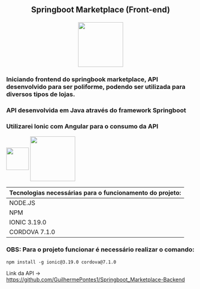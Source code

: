 ##  <p align = center> Springboot Marketplace (Front-end) </p> <p align = "center"> <img align = center src="https://user-images.githubusercontent.com/65747791/129110129-ef1a1300-6acf-48bf-b8c5-625126336a7d.png" height = "120" width="120"> </p>

### Iniciando frontend do springbook marketplace, API desenvolvido para ser poliforme, podendo ser utilizada para diversos tipos de lojas.
### API desenvolvida em Java através do framework Springboot

### Utilizarei Ionic com Angular para o consumo da API 
<img align = "center" height = "60" width = "60" src="https://cdn.jsdelivr.net/gh/devicons/devicon/icons/angularjs/angularjs-plain.svg"> <img align = "center" height = "120" width = "120" src="https://cdn.jsdelivr.net/gh/devicons/devicon/icons/ionic/ionic-original-wordmark.svg">

|Tecnologias necessárias para o funcionamento do projeto:|
|---|
|NODE.JS      |
|NPM          |
|IONIC 3.19.0 |
|CORDOVA 7.1.0| 

### OBS: Para o projeto funcionar é necessário realizar o comando:  
~~~
npm install -g ionic@3.19.0 cordova@7.1.0
~~~

Link da API -> https://github.com/GuilhermePontes1/Springboot_Marketplace-Backend


